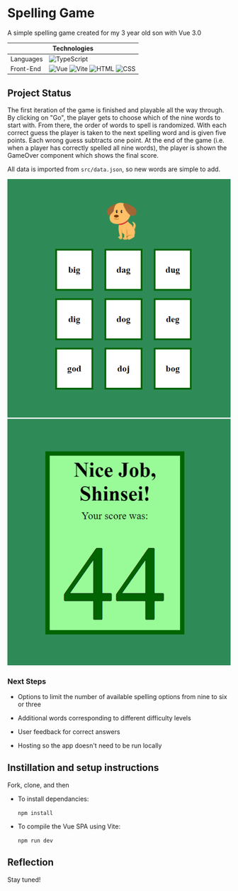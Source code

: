 # Spelling Game

A simple spelling game created for my 3 year old son with Vue 3.0
<table align="center">
  <thead>
    <tr>
      <th colspan="2">Technologies</th>
    </tr>
  </thead>
  <tbody>
    <tr>
      <td>Languages</td>
      <td>
        <img alt="TypeScript" src="https://img.shields.io/badge/-TypeScript-000?&logo=typescript" />
      </td>
    </tr>
    <tr>
      <td>Front-End</td>
      <td>
        <img alt="Vue" src="https://img.shields.io/badge/-Vue%203.0-000?logo=vue.js" />
        <img alt="Vite" src="https://img.shields.io/badge/Vite-B73BFE?style=for-the-badge&logo=vite&logoColor=FFD62E" />
        <img alt="HTML" src="https://img.shields.io/badge/-HTML-000?logo=html5" />
        <img alt="CSS" src="https://img.shields.io/badge/-CSS-000?logo=css3" />
      </td>
    </tr>
  </tbody>
</table>

## Project Status

The first iteration of the game is finished and playable all the way through. By clicking on "Go", the player gets to choose which of the nine words to start with. From there, the order of words to spell is randomized. With each correct guess the player is taken to the next spelling word and is given five points. Each wrong guess subtracts one point. At the end of the game (i.e. when a player has correctly spelled all nine words), the player is shown the GameOver component which shows the final score. 

All data is imported from `src/data.json`, so new words are simple to add.

![Game Image](src/assets/game-example.png)
![GameOver Image](src/assets/gameover-example.png)

### Next Steps

- Options to limit the number of available spelling options from nine to six or three

- Additional words corresponding to different difficulty levels

- User feedback for correct answers

- Hosting so the app doesn't need to be run locally


## Instillation and setup instructions
Fork, clone, and then

- To install dependancies:

    `npm install`

- To compile the Vue SPA using Vite:

    `npm run dev`


## Reflection

Stay tuned!



